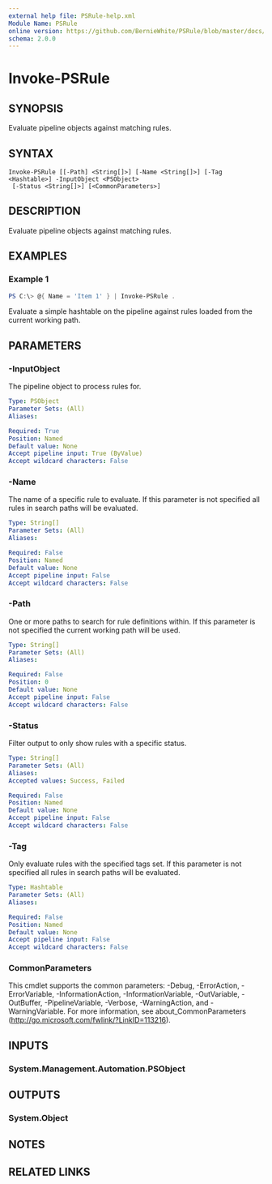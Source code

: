 ```yaml
---
external help file: PSRule-help.xml
Module Name: PSRule
online version: https://github.com/BernieWhite/PSRule/blob/master/docs/commands/PSRule/en-US/Invoke-PSRule.md
schema: 2.0.0
---
```


# Invoke-PSRule

## SYNOPSIS

Evaluate pipeline objects against matching rules.

## SYNTAX

```text
Invoke-PSRule [[-Path] <String[]>] [-Name <String[]>] [-Tag <Hashtable>] -InputObject <PSObject>
 [-Status <String[]>] [<CommonParameters>]
```

## DESCRIPTION

Evaluate pipeline objects against matching rules.

## EXAMPLES

### Example 1

```powershell
PS C:\> @{ Name = 'Item 1' } | Invoke-PSRule .
```

Evaluate a simple hashtable on the pipeline against rules loaded from the current working path.

## PARAMETERS

### -InputObject

The pipeline object to process rules for.

```yaml
Type: PSObject
Parameter Sets: (All)
Aliases:

Required: True
Position: Named
Default value: None
Accept pipeline input: True (ByValue)
Accept wildcard characters: False
```

### -Name

The name of a specific rule to evaluate. If this parameter is not specified all rules in search paths will be evaluated.

```yaml
Type: String[]
Parameter Sets: (All)
Aliases:

Required: False
Position: Named
Default value: None
Accept pipeline input: False
Accept wildcard characters: False
```

### -Path

One or more paths to search for rule definitions within. If this parameter is not specified the current working path will be used.

```yaml
Type: String[]
Parameter Sets: (All)
Aliases:

Required: False
Position: 0
Default value: None
Accept pipeline input: False
Accept wildcard characters: False
```

### -Status

Filter output to only show rules with a specific status.

```yaml
Type: String[]
Parameter Sets: (All)
Aliases:
Accepted values: Success, Failed

Required: False
Position: Named
Default value: None
Accept pipeline input: False
Accept wildcard characters: False
```

### -Tag

Only evaluate rules with the specified tags set. If this parameter is not specified all rules in search paths will be evaluated.

```yaml
Type: Hashtable
Parameter Sets: (All)
Aliases:

Required: False
Position: Named
Default value: None
Accept pipeline input: False
Accept wildcard characters: False
```

### CommonParameters

This cmdlet supports the common parameters: -Debug, -ErrorAction, -ErrorVariable, -InformationAction, -InformationVariable, -OutVariable, -OutBuffer, -PipelineVariable, -Verbose, -WarningAction, and -WarningVariable. For more information, see about_CommonParameters (http://go.microsoft.com/fwlink/?LinkID=113216).

## INPUTS

### System.Management.Automation.PSObject

## OUTPUTS

### System.Object

## NOTES

## RELATED LINKS
